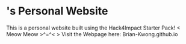 # <Brian >'s Personal Website

This is a personal website built using the Hack4Impact Starter Pack!
< Meow Meow >^=^< >
Visit the Webpage here: Brian-Kwong.github.io

